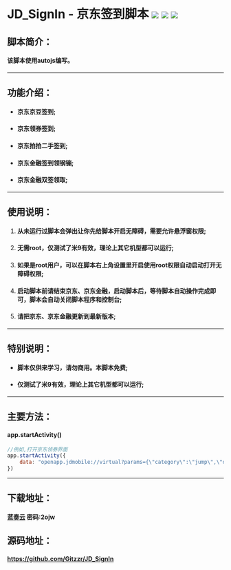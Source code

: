 # JD_SignIn - 京东签到脚本 ![](https://img.shields.io/badge/version-v2.2.4.11-green) ![](https://img.shields.io/badge/author-zzr-blue) ![](https://img.shields.io/badge/update-20201108-informational)

## 脚本简介：

#### 该脚本使用autojs编写。

------

## 功能介绍：

- #### 京东京豆签到;
- #### 京东领券签到;
- #### 京东拍拍二手签到;
- #### 京东金融签到领钢镚;
- #### 京东金融双签领取;

------

## 使用说明：

1. #### 从未运行过脚本会弹出让你先给脚本开启无障碍，需要允许悬浮窗权限;

2. #### 无需root，仅测试了米9有效，理论上其它机型都可以运行;

3. #### 如果是root用户，可以在脚本右上角设置里开启使用root权限自动启动打开无障碍权限;

4. #### 启动脚本前请结束京东、京东金融，启动脚本后，等待脚本自动操作完成即可，脚本会自动关闭脚本程序和控制台;

5.  #### 请把京东、京东金融更新到最新版本;

------

## 特别说明：

- #### 脚本仅供来学习，请勿商用。本脚本免费;
- #### 仅测试了米9有效，理论上其它机型都可以运行;

------

## 主要方法：

#### app.startActivity()

```javascript
//例如,打开京东领券界面
app.startActivity({
	data: "openapp.jdmobile://virtual?params={\"category\":\"jump\",\"des\":\"couponCenter\"}"
})
```

------

## 下载地址：

#### [蓝奏云](https://www.lanzoui.com/b00o0wbtc) 密码:2ojw

## 源码地址：

#### https://github.com/Gitzzr/JD_SignIn

  
